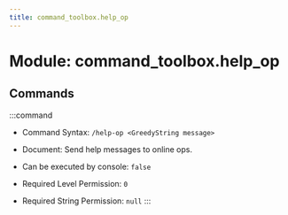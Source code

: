 ```yaml
---
title: command_toolbox.help_op
---
```



# Module: command_toolbox.help_op

## Commands
:::command
- Command Syntax: `/help-op <GreedyString message>`
- Document:   Send help messages to online ops.


- Can be executed by console: `false`
- Required Level Permission: `0`
- Required String Permission: `null`
:::
